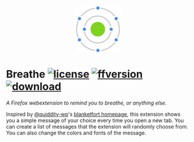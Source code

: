<p align="center">
  <img src="https://github.com/prtksxna/breathe/raw/master/icons/128.png">
</p>

# Breathe [![license](https://img.shields.io/github/license/mashape/apistatus.svg)]() [![ffversion](https://img.shields.io/badge/Firefox%20Version-54%2B-green.svg)]() [![download](https://img.shields.io/badge/install%20on-firefox-blue.svg)](https://addons.mozilla.org/en-US/firefox/addon/breathe_newtab/)

_A Firefox webextension to remind you to breathe, or anything else._

Inspired by [@quiddity-wp](https://github.com/quiddity-wp)'s [blanketfort homepage](http://www.blanketfort.com/exit.html), this extension shows you a simple message of your choice every time you open a new tab. You can create a list of messages that the extension will randomly choose from. You can also change the colors and fonts of the message.
